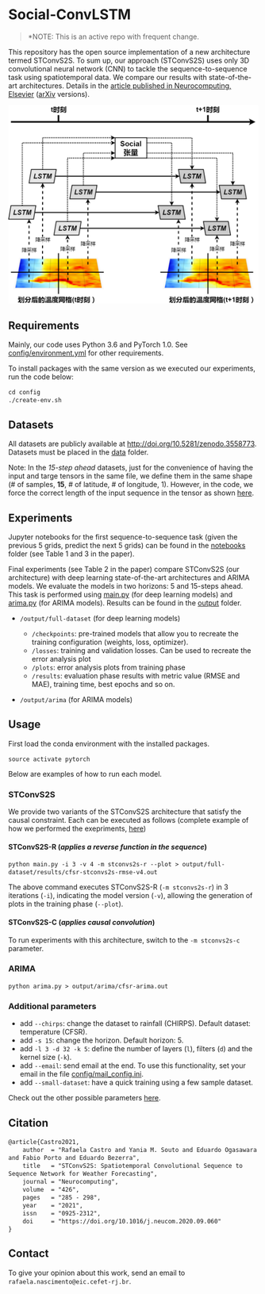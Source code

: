 # Social-ConvLSTM

> *NOTE: This is an active repo with frequent change.

This repository has the open source implementation of a new architecture termed STConvS2S. To sum up, our approach (STConvS2S) uses only 3D convolutional neural network (CNN) to tackle the sequence-to-sequence task using spatiotemporal data. We compare our results with state-of-the-art architectures. Details in the [article published in Neurocomputing, Elsevier](https://doi.org/10.1016/j.neucom.2020.09.060) ([arXiv](https://arxiv.org/abs/1912.00134) versions).

![STConvS2S architecture](/image/sociallstm.png)

## Requirements

Mainly, our code uses Python 3.6 and PyTorch 1.0. See [config/environment.yml](https://github.com/MLRG-CEFET-RJ/stconvs2s/blob/master/config/environment.yml) for other requirements.

To install packages with the same version as we executed our experiments, run the code below:

```
cd config
./create-env.sh
```

## Datasets

All datasets are publicly available at http://doi.org/10.5281/zenodo.3558773. Datasets must be placed in the [data](https://github.com/MLRG-CEFET-RJ/stconvs2s/tree/master/data) folder.

Note: In the *15-step ahead* datasets, just for the convenience of having the input and targe tensors in the same file, we define them in the same shape
(# of samples, **15**, # of latitude, # of longitude, 1). However, in the code, we force the correct length of the input sequence in the tensor as shown [here](https://github.com/MLRG-CEFET-RJ/stconvs2s/blob/master/tool/dataset.py#L24).

## Experiments

Jupyter notebooks for the first sequence-to-sequence task (given the previous 5 grids, predict the next 5 grids) can be found in the [notebooks](https://github.com/MLRG-CEFET-RJ/stconvs2s/tree/master/notebooks) folder (see Table 1 and 3 in the paper).


Final experiments (see Table 2 in the paper) compare STConvS2S (our architecture) with deep learning state-of-the-art architectures and ARIMA models. We evaluate the models in two horizons: 5 and 15-steps ahead. This task is performed using [main.py](https://github.com/MLRG-CEFET-RJ/stconvs2s/blob/master/main.py) (for deep learning models) and [arima.py](https://github.com/MLRG-CEFET-RJ/stconvs2s/blob/master/arima.py) (for ARIMA models). Results can be found in the [output](https://github.com/MLRG-CEFET-RJ/stconvs2s/tree/master/output) folder.


* `/output/full-dataset` (for deep learning models)
	* `/checkpoints`: pre-trained models that allow you to recreate the training configuration (weights, loss, optimizer).
	* `/losses`: training and validation losses. Can be used to recreate the error analysis plot
	* `/plots`:	error analysis plots from training phase
	* `/results`: evaluation phase results with metric value (RMSE and MAE), training time, best epochs and so on.

* `/output/arima` (for ARIMA models)
	

## Usage

First load the conda environment with the installed packages.

```
source activate pytorch
```

Below are examples of how to run each model.

### STConvS2S

We provide two variants of the STConvS2S architecture that satisfy the causal constraint. Each can be executed as follows (complete example of how we performed the exepriments, [here](examples.md))

#### STConvS2S-R (*applies a reverse function in the sequence*)

```
python main.py -i 3 -v 4 -m stconvs2s-r --plot > output/full-dataset/results/cfsr-stconvs2s-rmse-v4.out
```

The above command executes STConvS2S-R (`-m stconvs2s-r`) in 3 iterations (`-i`), indicating the model version (`-v`), allowing the generation of plots in the training phase (`--plot`).

#### STConvS2S-C (*applies causal convolution*)

To run experiments with this architecture, switch to the `-m stconvs2s-c` parameter.


### ARIMA

```
python arima.py > output/arima/cfsr-arima.out
```

### Additional parameters

* add `--chirps`: change the dataset to rainfall (CHIRPS). Default dataset: temperature (CFSR). 
* add `-s 15`: change the horizon. Default horizon: 5.
* add `-l 3 -d 32 -k 5`: define the number of layers (`l`), filters (`d`) and the kernel size (`-k`).
* add `--email`: send email at the end. To use this functionality, set your email in the file [config/mail_config.ini](https://github.com/MLRG-CEFET-RJ/stconvs2s/blob/master/config/mail_config.ini).
* add `--small-dataset`: have a quick training using a few sample dataset.

Check out the other possible parameters [here](https://github.com/MLRG-CEFET-RJ/stconvs2s/blob/master/main.py#L15-L34).

## Citation
```
@article{Castro2021,
	author 	= "Rafaela Castro and Yania M. Souto and Eduardo Ogasawara and Fabio Porto and Eduardo Bezerra",
	title 	= "STConvS2S: Spatiotemporal Convolutional Sequence to Sequence Network for Weather Forecasting",
	journal = "Neurocomputing",
	volume 	= "426",
	pages 	= "285 - 298",
	year 	= "2021",
	issn 	= "0925-2312",
	doi 	= "https://doi.org/10.1016/j.neucom.2020.09.060"
}
```

## Contact
To give your opinion about this work, send an email to `rafaela.nascimento@eic.cefet-rj.br`.
